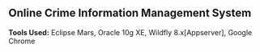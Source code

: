 ## Online Crime Information Management System

**Tools Used:** Eclipse Mars, Oracle 10g XE, Wildfly 8.x[Appserver], Google Chrome 
